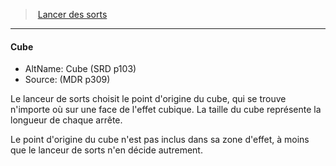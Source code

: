 ﻿---
!Generic
Id: spellcasting_hd.md#cube
ParentLink: spellcasting_hd.md#lancer-des-sorts
Name: Cube
ParentName: Lancer des sorts
NameLevel: 4
AltName: Cube (SRD p103)
Source: (MDR p309)
Attributes: {}
---
> [Lancer des sorts](hd_spellcasting.md)

---

#### Cube

- AltName: Cube (SRD p103)
- Source: (MDR p309)

Le lanceur de sorts choisit le point d'origine du cube, qui se trouve n'importe où sur une face de l'effet cubique. La taille du cube représente la longueur de chaque arrête.

Le point d'origine du cube n'est pas inclus dans sa zone d'effet, à moins que le lanceur de sorts n'en décide autrement.

